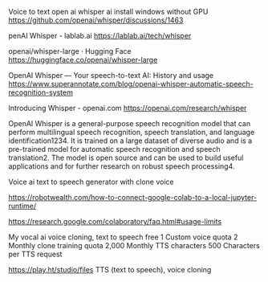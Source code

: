 Voice to text
open ai whisper ai install windows without GPU
https://github.com/openai/whisper/discussions/1463

penAI Whisper - lablab.ai
https://lablab.ai/tech/whisper

openai/whisper-large · Hugging Face
https://huggingface.co/openai/whisper-large

OpenAI Whisper — Your speech-to-text AI: History and usage
https://www.superannotate.com/blog/openai-whisper-automatic-speech-recognition-system

Introducing Whisper - openai.com
https://openai.com/research/whisper


OpenAI Whisper is a general-purpose speech recognition model that can perform multilingual speech recognition, speech translation, and language identification1234. It is trained on a large dataset of diverse audio and is a pre-trained model for automatic speech recognition and speech translation2. The model is open source and can be used to build useful applications and for further research on robust speech processing4.


Voice ai
text to speech generator with clone voice

https://robotwealth.com/how-to-connect-google-colab-to-a-local-jupyter-runtime/

https://research.google.com/colaboratory/faq.html#usage-limits

My vocal ai
voice cloning, text to speech
free
1 Custom voice quota
2 Monthly clone training quota
2,000 Monthly TTS characters
500 Characters per TTS request


https://play.ht/studio/files
TTS (text to speech), voice cloning
